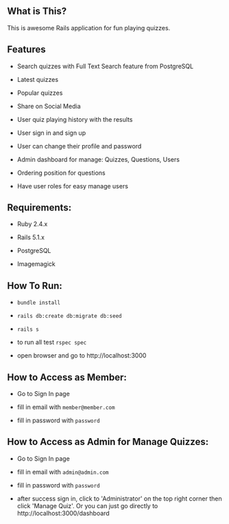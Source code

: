 ## What is This?

This is awesome Rails application for fun playing quizzes.


## Features

* Search quizzes with Full Text Search feature from PostgreSQL

* Latest quizzes

* Popular quizzes

* Share on Social Media

* User quiz playing history with the results

* User sign in and sign up

* User can change their profile and password

* Admin dashboard for manage: Quizzes, Questions, Users 

* Ordering position for questions

* Have user roles for easy manage users


## Requirements:

* Ruby 2.4.x

* Rails 5.1.x

* PostgreSQL

* Imagemagick


## How To Run:

* `bundle install`

* `rails db:create db:migrate db:seed`

* `rails s`

* to run all test `rspec spec`

* open browser and go to http://localhost:3000


## How to Access as Member:

* Go to Sign In page

* fill in email with `member@member.com`

* fill in password with `password`


## How to Access as Admin for Manage Quizzes:

* Go to Sign In page

* fill in email with `admin@admin.com`

* fill in password with `password`

* after success sign in, click to 'Administrator' on the top right corner then click 'Manage Quiz'. 
Or you can just go directly to http://localhost:3000/dashboard
